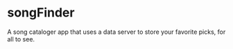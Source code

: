 # songFinder
A song cataloger app that uses a data server to store your favorite picks, for all to see.

